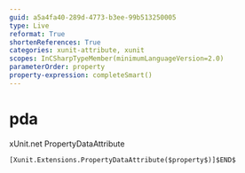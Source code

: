 ```yaml
---
guid: a5a4fa40-289d-4773-b3ee-99b513250005
type: Live
reformat: True
shortenReferences: True
categories: xunit-attribute, xunit
scopes: InCSharpTypeMember(minimumLanguageVersion=2.0)
parameterOrder: property
property-expression: completeSmart()
---
```


# pda

xUnit.net PropertyDataAttribute

```
[Xunit.Extensions.PropertyDataAttribute($property$)]$END$
```

